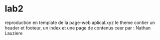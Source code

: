# lab2
reproduction en template de la page-web aplical.xyz
le theme contier un header et footeur, un index et une page de contenus
ceer par : Nathan Lauziere

